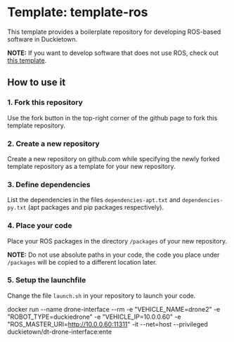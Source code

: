 # Template: template-ros

This template provides a boilerplate repository
for developing ROS-based software in Duckietown.

**NOTE:** If you want to develop software that does not use
ROS, check out [this template](https://github.com/duckietown/template-basic).


## How to use it

### 1. Fork this repository

Use the fork button in the top-right corner of the github page to fork this template repository.


### 2. Create a new repository

Create a new repository on github.com while
specifying the newly forked template repository as
a template for your new repository.


### 3. Define dependencies

List the dependencies in the files `dependencies-apt.txt` and
`dependencies-py.txt` (apt packages and pip packages respectively).


### 4. Place your code

Place your ROS packages in the directory `/packages` of
your new repository.

**NOTE:** Do not use absolute paths in your code,
the code you place under `/packages` will be copied to
a different location later.


### 5. Setup the launchfile

Change the file `launch.sh` in your repository to
launch your code.


docker run --name drone-interface --rm -e "VEHICLE_NAME=drone2" -e "ROBOT_TYPE=duckiedrone" -e "VEHICLE_IP=10.0.0.60" -e "ROS_MASTER_URI=http://10.0.0.60:11311" -it --net=host --privileged  duckietown/dt-drone-interface:ente
